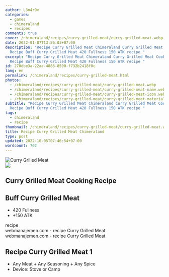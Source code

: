 ```yaml
---
author: L3n4r0x
categories:
  - games
  - chimeraland
  - recipes
comments: true
cover: /chimeraland/recipes/curry-grilled-meat/curry-grilled-meat.webp
date: 2022-01-07T13:56:03+07:00
description: "Recipe Curry Grilled Meat Chimeraland Curry Grilled Meat Cooking
  Recipe Buff Curry Grilled Meat 420 Fullness 150 ATK recipe "
excerpt: "Recipe Curry Grilled Meat Chimeraland Curry Grilled Meat Cooking
  Recipe Buff Curry Grilled Meat 420 Fullness 150 ATK recipe "
id: 270dbe3a-22aa-4888-8500-f732b2418f0c
lang: en
permalink: /chimeraland/recipes/curry-grilled-meat.html
photos:
  - /chimeraland/recipes/curry-grilled-meat/curry-grilled-meat.webp
  - /chimeraland/recipes/curry-grilled-meat/curry-grilled-meat-name.webp
  - /chimeraland/recipes/curry-grilled-meat/curry-grilled-meat-icon.webp
  - /chimeraland/recipes/curry-grilled-meat/curry-grilled-meat-material.webp
subtitle: "Recipe Curry Grilled Meat Chimeraland Curry Grilled Meat Cooking
  Recipe Buff Curry Grilled Meat 420 Fullness 150 ATK recipe "
tags:
  - chimeraland
  - recipe
thumbnail: /chimeraland/recipes/curry-grilled-meat/curry-grilled-meat.webp
title: Recipe Curry Grilled Meat Chimeraland
type: post
updated: 2022-10-05T07:46:54+07:00
wordcount: 702
---
```


<link
  rel="stylesheet"
  href="https://rawcdn.githack.com/dimaslanjaka/Web-Manajemen/870a349/css/bootstrap-5-3-0-alpha3-wrapper.css"
/>
<section id="bootstrap-wrapper">
  <div data-bs-theme="dark">
    <div class="card mb-2">
      <div class="card-body">
        <div class="row g-0">
          <div class="col-sm-4 position-relative mb-2">
            <img
              src="https://www.webmanajemen.com/chimeraland/recipes/curry-grilled-meat/curry-grilled-meat-material.webp"
              class="card-img fit-cover w-100 h-100"
              alt="Curry Grilled Meat"
              data-fancybox="true"
            />
          </div>
          <div class="col-sm-8 mb-2">
            <div class="card-body">
              <div class="d-flex flex-row align-items-center mb-3">
                <img
                  class="d-inline-block me-2"
                  src="https://www.webmanajemen.com/chimeraland/recipes/curry-grilled-meat/curry-grilled-meat-icon.webp"
                  width="auto"
                  height="auto"
                  style="vertical-align: middle"
                />
                <h2 class="fs-5">Curry Grilled Meat Cooking Recipe</h2>
              </div>
              <h2 class="card-title fs-5">Buff Curry Grilled Meat</h2>
              <div class="card-text">
                <ul>
                  <li>420 Fullness</li>
                  <li>+150 ATK</li>
                </ul>
              </div>
              <span class="badge rounded-pill">recipe</span>
            </div>
            <div class="card-footer text-end text-muted mt-auto">
              webmanajemen.com - recipe Curry Grilled Meat
            </div>
          </div>
        </div>
      </div>
      <div class="card-footer text-end text-muted">
        webmanajemen.com - recipe Curry Grilled Meat
      </div>
    </div>
    <div class="row mb-2">
      <div class="col-12 col-lg-6 recipe-item mb-2">
        <div class="card">
          <div class="card-body">
            <h2 class="card-title fs-5">Recipe Curry Grilled Meat 1</h2>
            <div class="card-text">
              <ul>
                <li>
                  Any Meat<span> + </span>Any Seasoning<span> + </span>Any Spice
                </li>
                <li>Device: Stove or Camp</li>
              </ul>
            </div>
          </div>
        </div>
      </div>
    </div>
  </div>
</section>